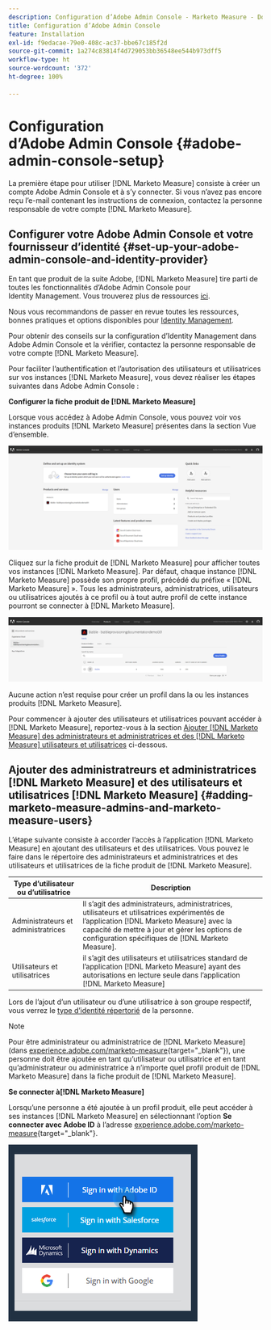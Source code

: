 ```yaml
---
description: Configuration d’Adobe Admin Console - Marketo Measure - Documentation du produit
title: Configuration d’Adobe Admin Console
feature: Installation
exl-id: f9edacae-79e0-408c-ac37-bbe67c185f2d
source-git-commit: 1a274c83814f4d729053bb36548ee544b973dff5
workflow-type: ht
source-wordcount: '372'
ht-degree: 100%

---
```


# Configuration d’Adobe Admin Console {#adobe-admin-console-setup}

La première étape pour utiliser [!DNL Marketo Measure] consiste à créer un compte Adobe Admin Console et à s’y connecter. Si vous n’avez pas encore reçu l’e-mail contenant les instructions de connexion, contactez la personne responsable de votre compte [!DNL Marketo Measure].

## Configurer votre Adobe Admin Console et votre fournisseur d’identité {#set-up-your-adobe-admin-console-and-identity-provider}

En tant que produit de la suite Adobe, [!DNL Marketo Measure] tire parti de toutes les fonctionnalités d’Adobe Admin Console pour Identity Management. Vous trouverez plus de ressources [ici](https://helpx.adobe.com/fr/enterprise/using/admin-console.html).

Nous vous recommandons de passer en revue toutes les ressources, bonnes pratiques et options disponibles pour [Identity Management](https://helpx.adobe.com/fr/enterprise/using/set-up-identity.html).

Pour obtenir des conseils sur la configuration d’Identity Management dans Adobe Admin Console et la vérifier, contactez la personne responsable de votre compte [!DNL Marketo Measure].

Pour faciliter l’authentification et l’autorisation des utilisateurs et utilisatrices sur vos instances [!DNL Marketo Measure], vous devez réaliser les étapes suivantes dans Adobe Admin Console :

**Configurer la fiche produit de [!DNL Marketo Measure]**

Lorsque vous accédez à Adobe Admin Console, vous pouvez voir vos instances produits [!DNL Marketo Measure] présentes dans la section Vue d’ensemble.

![](assets/adobe-admin-console-setup-1.png)

Cliquez sur la fiche produit de [!DNL Marketo Measure] pour afficher toutes vos instances [!DNL Marketo Measure]. Par défaut, chaque instance [!DNL Marketo Measure] possède son propre profil, précédé du préfixe « [!DNL Marketo Measure] ». Tous les administrateurs, administratrices, utilisateurs ou utilisatrices ajoutés à ce profil ou à tout autre profil de cette instance pourront se connecter à [!DNL Marketo Measure].

![](assets/adobe-admin-console-setup-2.png)

Aucune action n’est requise pour créer un profil dans la ou les instances produits [!DNL Marketo Measure].

Pour commencer à ajouter des utilisateurs et utilisatrices pouvant accéder à [!DNL Marketo Measure], reportez-vous à la section [Ajouter [!DNL Marketo Measure]  des administrateurs et administratrices et des  [!DNL Marketo Measure] utilisateurs et utilisatrices](#adding-marketo-measure-admins-and-marketo-measure-users) ci-dessous.

## Ajouter des administratreurs et administratrices [!DNL Marketo Measure] et des utilisateurs et utilisatrices [!DNL Marketo Measure] {#adding-marketo-measure-admins-and-marketo-measure-users}

L’étape suivante consiste à accorder l’accès à l’application [!DNL Marketo Measure] en ajoutant des utilisateurs et des utilisatrices. Vous pouvez le faire dans le répertoire des administrateurs et administratrices et des utilisateurs et utilisatrices de la fiche produit de [!DNL Marketo Measure].

| Type d’utilisateur ou d’utilisatrice | Description |
|---|---|
| Administrateurs et administratrices | Il s’agit des administrateurs, administratrices, utilisateurs et utilisatrices expérimentés de l’application [!DNL Marketo Measure] avec la capacité de mettre à jour et gérer les options de configuration spécifiques de [!DNL Marketo Measure]. |
| Utilisateurs et utilisatrices | il s’agit des utilisateurs et utilisatrices standard de l’application [!DNL Marketo Measure] ayant des autorisations en lecture seule dans l’application [!DNL Marketo Measure] |

Lors de l’ajout d’un utilisateur ou d’une utilisatrice à son groupe respectif, vous verrez le [type d’identité répertorié](https://helpx.adobe.com/fr/enterprise/using/set-up-identity.html) de la personne.

>[!NOTE]
>
>Pour être administrateur ou administratrice de [!DNL Marketo Measure] (dans [experience.adobe.com/marketo-measure](https://experience.adobe.com/marketo-measure){target="_blank"}), une personne doit être ajoutée en tant qu’utilisateur ou utilisatrice _et_ en tant qu’administrateur ou administratrice à n’importe quel profil produit de [!DNL Marketo Measure] dans la fiche produit de [!DNL Marketo Measure].

**Se connecter à[!DNL Marketo Measure]**

Lorsqu’une personne a été ajoutée à un profil produit, elle peut accéder à ses instances [!DNL Marketo Measure] en sélectionnant l’option **Se connecter avec Adobe ID** à l’adresse [experience.adobe.com/marketo-measure](https://experience.adobe.com/marketo-measure){target="_blank"}.

![](assets/adobe-admin-console-setup-3.png)
